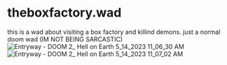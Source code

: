 # theboxfactory.wad
this is a wad about visiting a box factory and killind demons.
just a normal doom wad (IM NOT BEING SARCASTIC)
![Entryway - DOOM 2_ Hell on Earth 5_14_2023 11_06_30 AM](https://github.com/dabroom/theboxfactory.wad/assets/107962661/655fe39c-67ac-4903-a4b2-2f57cb3a83d8)
![Entryway - DOOM 2_ Hell on Earth 5_14_2023 11_07_02 AM](https://github.com/dabroom/theboxfactory.wad/assets/107962661/75b52415-0eea-4780-9485-47cd5c9298a2)
